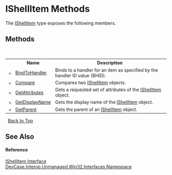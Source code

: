 # IShellItem Methods
 

The <a href="T_DevCase_Interop_Unmanaged_Win32_Interfaces_IShellItem">IShellItem</a> type exposes the following members.


## Methods
&nbsp;<table><tr><th></th><th>Name</th><th>Description</th></tr><tr><td>![Public method](media/pubmethod.gif "Public method")</td><td><a href="M_DevCase_Interop_Unmanaged_Win32_Interfaces_IShellItem_BindToHandler">BindToHandler</a></td><td>
Binds to a handler for an item as specified by the handler ID value (BHID).</td></tr><tr><td>![Public method](media/pubmethod.gif "Public method")</td><td><a href="M_DevCase_Interop_Unmanaged_Win32_Interfaces_IShellItem_Compare">Compare</a></td><td>
Compares two <a href="T_DevCase_Interop_Unmanaged_Win32_Interfaces_IShellItem">IShellItem</a> objects.</td></tr><tr><td>![Public method](media/pubmethod.gif "Public method")</td><td><a href="M_DevCase_Interop_Unmanaged_Win32_Interfaces_IShellItem_GetAttributes">GetAttributes</a></td><td>
Gets a requested set of attributes of the <a href="T_DevCase_Interop_Unmanaged_Win32_Interfaces_IShellItem">IShellItem</a> object.</td></tr><tr><td>![Public method](media/pubmethod.gif "Public method")</td><td><a href="M_DevCase_Interop_Unmanaged_Win32_Interfaces_IShellItem_GetDisplayName">GetDisplayName</a></td><td>
Gets the display name of the <a href="T_DevCase_Interop_Unmanaged_Win32_Interfaces_IShellItem">IShellItem</a> object.</td></tr><tr><td>![Public method](media/pubmethod.gif "Public method")</td><td><a href="M_DevCase_Interop_Unmanaged_Win32_Interfaces_IShellItem_GetParent">GetParent</a></td><td>
Gets the parent of an <a href="T_DevCase_Interop_Unmanaged_Win32_Interfaces_IShellItem">IShellItem</a> object.</td></tr></table>&nbsp;
<a href="#ishellitem-methods">Back to Top</a>

## See Also


#### Reference
<a href="T_DevCase_Interop_Unmanaged_Win32_Interfaces_IShellItem">IShellItem Interface</a><br /><a href="N_DevCase_Interop_Unmanaged_Win32_Interfaces">DevCase.Interop.Unmanaged.Win32.Interfaces Namespace</a><br />